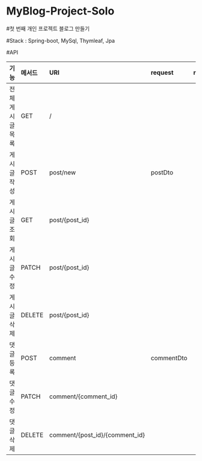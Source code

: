# MyBlog-Project-Solo


#첫 번째 개인 프로젝트 블로그 만들기 

#Stack : Spring-boot, MySql, Thymleaf, Jpa


#API

| 기능        | 메서드    | URI                            | request    | response                                                  |
|:----------|:-------|:-------------------------------|:-----------|:----------------------------------------------------------|
| 전체 게시글 목록 | GET    | /                             |            |      |
| 게시글 작성    | POST   | post/new                           | postDto    |                      |
| 게시글 조회    | GET    | post/{post_id}                 |            |     |
| 게시글 수정    | PATCH  | post/{post_id}                 |            |     |
| 게시글 삭제    | DELETE | post/{post_id}                 |            |     |
| 댓글 등록     | POST   | comment                        | commentDto |  |
| 댓글 수정     | PATCH  | comment/{comment_id}           |            |  |
| 댓글 삭제     | DELETE | comment/{post_id}/{comment_id} |            |  |
